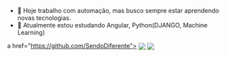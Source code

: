 - 🔭 Hoje trabalho com automação, mas busco sempre estar aprendendo novas tecnologias.
- 🌱 Atualmente estou estudando Angular, Python(DJANGO, Machine Learning)

a href="https://github.com/SendoDiferente">
  <img align="center" src="https://github-readme-stats.vercel.app/api?username=SendoDiferente&show_icons=true&theme=radical)" />
</a>
<a href="https://github.com/anuraghazra/convoychat">
  <img align="center" src="https://github-readme-stats.vercel.app/api/pin/?username=anuraghazra&repo=convoychat" />
</a>
